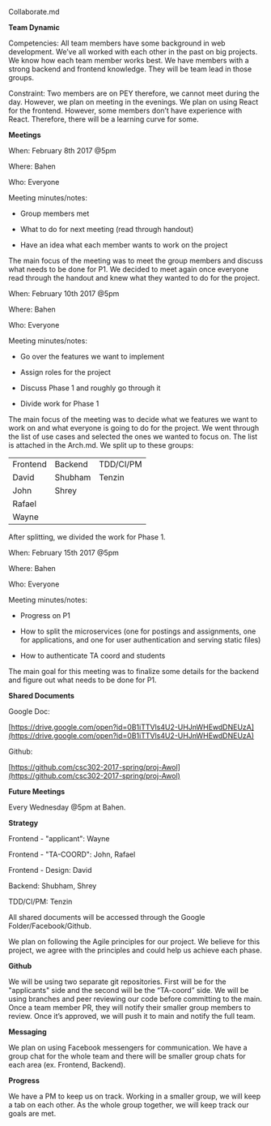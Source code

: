 Collaborate.md

**Team Dynamic**

Competencies: All team members have some background in web development. We’ve all worked with each other in the past on big projects. We know how each team member works best. We have members with a strong backend and frontend knowledge. They will be team lead in those groups. 

Constraint: Two members are on PEY therefore, we cannot meet during the day. However, we plan on meeting in the evenings. We plan on using React for the frontend. However, some members don’t have experience with React. Therefore, there will be a learning curve for some.

**Meetings**

When: February 8th 2017 @5pm

Where: Bahen

Who: Everyone

Meeting minutes/notes:

* Group members met

* What to do for next meeting (read through handout)

* Have an idea what each member wants to work on the project

The main focus of the meeting was to meet the group members and discuss what needs to be done for P1. We decided to meet again once everyone read through the handout and knew what they wanted to do for the project. 

When: February 10th 2017 @5pm

Where: Bahen

Who: Everyone

Meeting minutes/notes: 

* Go over the features we want to implement

* Assign roles for the project

* Discuss Phase 1 and roughly go through it

* Divide work for Phase 1

The main focus of the meeting was to decide what we features we want to work on and what everyone is going to do for the project. We went through the list of use cases and selected the ones we wanted to focus on. The list is attached in the Arch.md. We split up to these groups:

<table>
  <tr>
    <td>Frontend</td>
    <td>Backend</td>
    <td>TDD/CI/PM</td>
  </tr>
  <tr>
    <td>David</td>
    <td>Shubham</td>
    <td>Tenzin</td>
  </tr>
  <tr>
    <td>John</td>
    <td>Shrey</td>
    <td></td>
  </tr>
  <tr>
    <td>Rafael</td>
    <td></td>
    <td></td>
  </tr>
  <tr>
    <td>Wayne</td>
    <td></td>
    <td></td>
  </tr>
</table>


After splitting, we divided the work for Phase 1.

When: February 15th 2017 @5pm

Where: Bahen

Who: Everyone

Meeting minutes/notes:

* Progress on P1

* How to split the microservices (one for postings and assignments, one for applications, and one for user authentication and serving static files)

* How to authenticate TA coord and students 

The main goal for this meeting was to finalize some details for the backend and figure out what needs to be done for P1.

**Shared Documents**

Google Doc:

[https://drive.google.com/open?id=0B1iTTVls4U2-UHJnWHEwdDNEUzA](https://drive.google.com/open?id=0B1iTTVls4U2-UHJnWHEwdDNEUzA) 

Github:

[https://github.com/csc302-2017-spring/proj-Awol](https://github.com/csc302-2017-spring/proj-Awol) 

**Future Meetings**

Every Wednesday @5pm at Bahen.

**Strategy**

Frontend - "applicant": Wayne

Frontend - "TA-COORD": John, Rafael

Frontend - Design: David

Backend: Shubham, Shrey

TDD/CI/PM: Tenzin

All shared documents will be accessed through the Google Folder/Facebook/Github.

We plan on following the Agile principles for our project. We believe for this project, we agree with the principles and could help us achieve each phase.

**Github**

We will be using two separate git repositories. First will be for the "applicants" side and the second will be the “TA-coord” side. We will be using branches and peer reviewing our code before committing to the main. Once a team member PR, they will notify their smaller group members to review. Once it’s approved, we will push it to main and notify the full team. 

**Messaging**

We plan on using Facebook messengers for communication. We have a group chat for the whole team and there will be smaller group chats for each area (ex. Frontend, Backend).

**Progress**

We have a PM to keep us on track. Working in a smaller group, we will keep a tab on each other. As the whole group together, we will keep track our goals are met.

